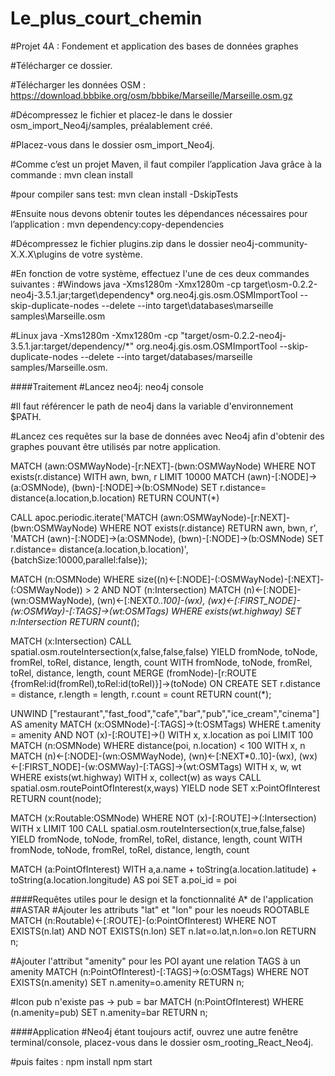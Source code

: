 # Le_plus_court_chemin
#Projet 4A : Fondement et application des bases de données graphes


#Télécharger ce dossier.


#Télécharger les données OSM : https://download.bbbike.org/osm/bbbike/Marseille/Marseille.osm.gz


#Décompressez le fichier et placez-le dans le dossier osm_import_Neo4j/samples, préalablement créé.


#Placez-vous dans le dossier osm_import_Neo4j.


#Comme c’est un projet Maven, il faut compiler l’application Java grâce à la commande : 
mvn clean install


#pour compiler sans test:
mvn clean install -DskipTests


#Ensuite nous devons obtenir toutes les dépendances nécessaires pour l’application : 
mvn dependency:copy-dependencies


#Décompressez le fichier plugins.zip dans le dossier neo4j-community-X.X.X\plugins de votre système.


#En fonction de votre système, effectuez l'une de ces deux commandes suivantes :
#Windows
java -Xms1280m -Xmx1280m -cp target\osm-0.2.2-neo4j-3.5.1.jar;target\dependency\* org.neo4j.gis.osm.OSMImportTool --skip-duplicate-nodes --delete --into target\databases\marseille samples\Marseille.osm

#Linux
java -Xms1280m -Xmx1280m -cp "target/osm-0.2.2-neo4j-3.5.1.jar:target/dependency/*" org.neo4j.gis.osm.OSMImportTool --skip-duplicate-nodes --delete --into target/databases/marseille samples/Marseille.osm.



####Traitement
#Lancez neo4j:
neo4j console


#Il faut référencer le path de neo4j dans la variable d'environnement $PATH.


#Lancez ces requêtes sur la base de données avec Neo4j afin d'obtenir des graphes pouvant être utilisés par notre application.

MATCH (awn:OSMWayNode)-[r:NEXT]-(bwn:OSMWayNode)
WHERE NOT exists(r.distance)
WITH awn, bwn, r LIMIT 10000
MATCH (awn)-[:NODE]->(a:OSMNode), (bwn)-[:NODE]->(b:OSMNode)
SET r.distance= distance(a.location,b.location)
RETURN COUNT(*)

CALL apoc.periodic.iterate('MATCH (awn:OSMWayNode)-[r:NEXT]-(bwn:OSMWayNode) WHERE NOT exists(r.distance) RETURN awn, bwn, r',
'MATCH (awn)-[:NODE]->(a:OSMNode), (bwn)-[:NODE]->(b:OSMNode)
SET r.distance= distance(a.location,b.location)', {batchSize:10000,parallel:false});

MATCH (n:OSMNode)
WHERE size((n)<-[:NODE]-(:OSMWayNode)-[:NEXT]-(:OSMWayNode)) > 2
AND NOT (n:Intersection)
MATCH (n)<-[:NODE]-(wn:OSMWayNode), (wn)<-[:NEXT*0..100]-(wx), (wx)<-[:FIRST_NODE]-(w:OSMWay)-[:TAGS]->(wt:OSMTags) WHERE exists(wt.highway)
SET n:Intersection
RETURN count(*);

MATCH (x:Intersection) 
CALL spatial.osm.routeIntersection(x,false,false,false) 
YIELD fromNode, toNode, fromRel, toRel, distance, length, count 
WITH fromNode, toNode, fromRel, toRel, distance, length, count
MERGE (fromNode)-[r:ROUTE {fromRel:id(fromRel),toRel:id(toRel)}]->(toNode)
ON CREATE SET r.distance = distance, r.length = length, r.count = count
RETURN count(*);

UNWIND ["restaurant","fast_food","cafe","bar","pub","ice_cream","cinema"] AS amenity
MATCH (x:OSMNode)-[:TAGS]->(t:OSMTags)
  WHERE t.amenity = amenity AND NOT (x)-[:ROUTE]->()
WITH x, x.location as poi LIMIT 100
MATCH (n:OSMNode)
  WHERE distance(poi, n.location) < 100
WITH x, n
MATCH (n)<-[:NODE]-(wn:OSMWayNode), (wn)<-[:NEXT*0..10]-(wx),
      (wx)<-[:FIRST_NODE]-(w:OSMWay)-[:TAGS]->(wt:OSMTags)
WITH x, w, wt
  WHERE exists(wt.highway)
WITH x, collect(w) as ways
  CALL spatial.osm.routePointOfInterest(x,ways) YIELD node
  SET x:PointOfInterest
RETURN count(node);

MATCH (x:Routable:OSMNode)
WHERE NOT (x)-[:ROUTE]->(:Intersection) WITH x LIMIT 100
CALL spatial.osm.routeIntersection(x,true,false,false)
YIELD fromNode, toNode, fromRel, toRel, distance, length, count
WITH fromNode, toNode, fromRel, toRel, distance, length, count

MATCH (a:PointOfInterest)
WITH a,a.name + toString(a.location.latitude) + toString(a.location.longitude) AS poi
SET a.poi_id = poi


####Requêtes utiles pour le design et la fonctionnalité A* de l'application
##ASTAR
#Ajouter les attributs "lat" et "lon" pour les noeuds ROOTABLE 
MATCH (n:Routable)<-[:ROUTE]-(o:PointOfInterest) 
WHERE NOT EXISTS(n.lat) AND NOT EXISTS(n.lon) 
SET n.lat=o.lat,n.lon=o.lon 
RETURN n;

#Ajouter l'attribut "amenity" pour les POI ayant une relation TAGS à un amenity
MATCH (n:PointOfInterest)-[:TAGS]->(o:OSMTags) 
WHERE NOT EXISTS(n.amenity) 
SET n.amenity=o.amenity 
RETURN n;


#Icon pub n'existe pas -> pub = bar
MATCH (n:PointOfInterest)
WHERE (n.amenity=pub)
SET n.amenity=bar
RETURN n;



####Application
#Neo4j étant toujours actif, ouvrez une autre fenêtre terminal/console, placez-vous dans le dossier osm_rooting_React_Neo4j.


#puis faites :
npm install
npm start
